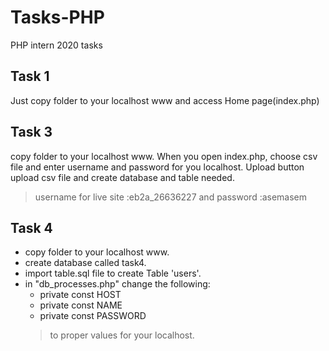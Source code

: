 # Tasks-PHP
PHP intern 2020 tasks

## Task 1
Just copy folder to your localhost www and access Home page(index.php)

## Task 3
copy folder to your localhost www.
When you open index.php, choose csv file and enter username and password for you localhost.
Upload button upload csv file and create database and table needed.
> username for live site :eb2a_26636227 and password :asemasem

## Task 4
* copy folder to your localhost www.
* create database called task4.
* import table.sql file to create Table 'users'.
* in "db_processes.php" change the following:
	* private const HOST
	* private const NAME
	* private const PASSWORD
	> to proper values for your localhost.

